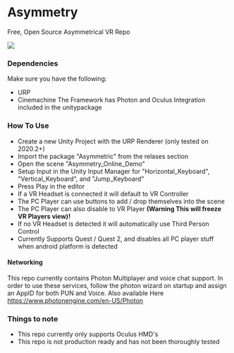 # Asymmetry
Free, Open Source Asymmetrical VR Repo

![](AsymmetryGif.gif)

### Dependencies ###
Make sure you have the following:
- URP
- Cinemachine
The Framework has Photon and Oculus Integration included in the unitypackage

### __How To Use__
- Create a new Unity Project with the URP Renderer (only tested on 2020.2+)
- Import the package "Asymmetric" from the relases section
- Open the scene "Asymmetry_Online_Demo"
- Setup Input in the Unity Input Manager for "Horizontal_Keyboard", "Vertical_Keyboard", and "Jump_Keyboard"
- Press Play in the editor
- If a VR Headset is connected it will default to VR Controller
- The PC Player can use buttons to add / drop themselves into the scene 
- The PC Player can also disable to VR Player **(Warning This will freeze VR Players view)!**
- If no VR Headset is detected it will automatically use Third Person Control
- Currently Supports Quest / Quest 2, and disables all PC player stuff when android platform is detected

#### Networking
This repo currently contains Photon Multiplayer and voice chat support. In order to use these services, follow the photon wizard on startup and assign an AppID for both PUN and Voice.
Also available Here https://www.photonengine.com/en-US/Photon

### Things to note
- This repo currently only supports Oculus HMD's
- This repo is not production ready and has not been thoroughly tested
